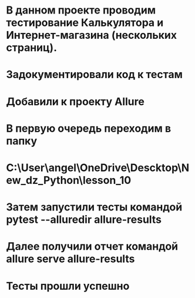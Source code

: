 # В данном проекте проводим тестирование Калькулятора и Интернет-магазина (нескольких страниц).
# Задокументировали код к тестам
# Добавили к проекту Allure
# В первую очередь переходим в папку 
# C:\User\angel\OneDrive\Descktop\New_dz_Python\lesson_10
# Затем запустили тесты командой  pytest --alluredir allure-results
# Далее получили отчет командой  allure serve allure-results
# Тесты прошли успешно 